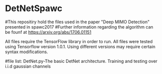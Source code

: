 # DetNetSpawc
#This repositiry hold the files used in the paper "Deep MIMO Detection" presented in spawc2017
#Further information regarding the algorithm can be founf at
https://arxiv.org/abs/1706.01151

All files require the TensorFlow library in order to run.
All files were tested using Tensorflow version 1.0.1. Using different versions may require certain syntax modifications.

#file list:
DetNet.py-The basic DetNet architecture. Training and testing over i.i.d gaussian channels
